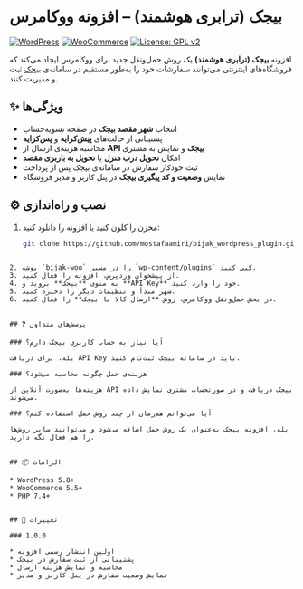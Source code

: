 # بیجک (ترابری هوشمند) – افزونه ووکامرس

[![WordPress](https://img.shields.io/badge/WordPress-5.8%2B-blue?logo=wordpress)](https://wordpress.org)
[![WooCommerce](https://img.shields.io/badge/WooCommerce-5.5%2B-purple?logo=woo)](https://woocommerce.com)
[![License: GPL v2](https://img.shields.io/badge/License-GPLv2-green.svg)](https://www.gnu.org/licenses/gpl-2.0.html)

افزونه **بیجک (ترابری هوشمند)** یک روش حمل‌ونقل جدید برای ووکامرس ایجاد می‌کند که فروشگاه‌های اینترنتی می‌توانند سفارشات خود را به‌طور مستقیم در سامانه‌ی [بیجک](https://bijak.ir) ثبت و مدیریت کنند.


## ✨ ویژگی‌ها

- انتخاب **شهر مقصد بیجک** در صفحه تسویه‌حساب
- پشتیبانی از حالت‌های **پیش‌کرایه** و **پس‌کرایه**
- محاسبه هزینه‌ی ارسال از **API بیجک** و نمایش به مشتری
- امکان **تحویل درب منزل** یا **تحویل به باربری مقصد**
- ثبت خودکار سفارش در سامانه‌ی بیجک پس از پرداخت
- نمایش **وضعیت و کد پیگیری بیجک** در پنل کاربر و مدیر فروشگاه


## ⚙️ نصب و راه‌اندازی

1. مخزن را کلون کنید یا افزونه را دانلود کنید:

   ```bash
   git clone https://github.com/mostafaamiri/bijak_wordpress_plugin.git
````

2. پوشه `bijak-woo` را در مسیر `wp-content/plugins` کپی کنید.
3. از پیشخوان وردپرس، افزونه را فعال کنید.
4. به منوی **بیجک** بروید و **API Key** خود را وارد کنید.
5. شهر مبدأ و تنظیمات دیگر را ذخیره کنید.
6. در بخش حمل‌ونقل ووکامرس، روش **ارسال کالا با بیجک** را فعال کنید.


## ❓ پرسش‌های متداول

### آیا نیاز به حساب کاربری بیجک دارم؟

بله، برای دریافت API Key باید در سامانه بیجک ثبت‌نام کنید.

### هزینه‌ی حمل چگونه محاسبه می‌شود؟

هزینه‌ها به‌صورت آنلاین از API بیجک دریافت و در صورتحساب مشتری نمایش داده می‌شوند.

### آیا می‌توانم هم‌زمان از چند روش حمل استفاده کنم؟

بله، افزونه بیجک به‌عنوان یک روش حمل اضافه می‌شود و می‌توانید سایر روش‌ها را هم فعال نگه دارید.


## 📦 الزامات

* WordPress 5.8+
* WooCommerce 5.5+
* PHP 7.4+


## 📜 تغییرات

### 1.0.0

* اولین انتشار رسمی افزونه
* پشتیبانی از ثبت سفارش در بیجک
* محاسبه و نمایش هزینه ارسال
* نمایش وضعیت سفارش در پنل کاربر و مدیر
